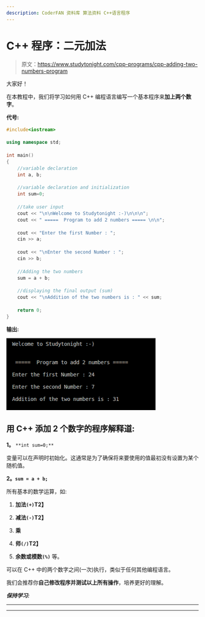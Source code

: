 ```yaml
---
description: CoderFAN 资料库 算法资料 C++语言程序
---
```


# C++ 程序：二元加法

> 原文：<https://www.studytonight.com/cpp-programs/cpp-adding-two-numbers-program>

大家好！

在本教程中，我们将学习如何用 C++ 编程语言编写一个基本程序来**加上两个数字**。

**代号:**

```cpp
#include<iostream>

using namespace std;

int main()
{
    //variable declaration
    int a, b;

    //variable declaration and initialization  
    int sum=0;

    //take user input
    cout << "\n\nWelcome to Studytonight :-)\n\n\n";
    cout << " =====  Program to add 2 numbers ===== \n\n";

    cout << "Enter the first Number : ";
    cin >> a;

    cout << "\nEnter the second Number : ";
    cin >> b;

    //Adding the two numbers
    sum = a + b;

    //displaying the final output (sum)
    cout << "\nAddition of the two numbers is : " << sum;

    return 0;
}
```

**输出:**

![Output for adding 2 numbers](img/54494d82ffece26e2ad5811ca26cf515.png)

## 用 C++ 添加 2 个数字的程序解释道:

**1。** `**int sum=0;**`

变量可以在声明时初始化。这通常是为了确保将来要使用的值最初没有设置为某个随机值。

**2。`sum = a + b;`**

所有基本的数学运算，如:

1.  **加法`(+)`T2】**

2.  **减法`(-)`T2】**

3.  **乘**

4.  **师`(/)`T2】**

5.  **余数或模数`(%)`** 等。

可以在 C++ 中的两个数字之间(一次)执行，类似于任何其他编程语言。

我们会推荐你**自己修改程序并测试以上所有操作**，培养更好的理解。

***保持学习:***

* * *

* * *